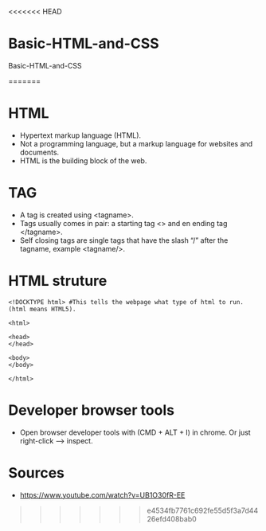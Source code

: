 <<<<<<< HEAD
# Basic-HTML-and-CSS
Basic-HTML-and-CSS

=======

# HTML
*	Hypertext markup language (HTML). 
*	Not a programming language, but a markup language for websites and documents. 
*	HTML is the building block of the web. 

# TAG
* A tag is created using \<tagname\>. 
* Tags usually comes in pair: a starting tag \<\> and en ending tag \</tagname\>.  
* Self closing tags are single tags that have the slash “/” after the tagname, example \<tagname/\>. 

# HTML struture
```
<!DOCKTYPE html> #This tells the webpage what type of html to run. (html means HTML5). 

<html>

<head>
</head>

<body>
</body>

</html>
```

# Developer browser tools
* Open browser developer tools with (CMD + ALT + I) in chrome. Or just right-click --> inspect. 

# Sources
* https://www.youtube.com/watch?v=UB1O30fR-EE
>>>>>>> e4534fb7761c692fe55d5f3a7d4426efd408bab0
